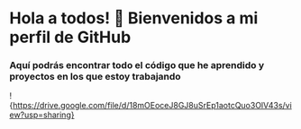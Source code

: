 # Hola a todos! 👋 Bienvenidos a mi perfil de GitHub

### Aquí podrás encontrar todo el código que he aprendido y proyectos en los que estoy trabajando

!{https://drive.google.com/file/d/18mOEoceJ8GJ8uSrEp1aotcQuo3OlV43s/view?usp=sharing}
